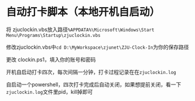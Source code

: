 # 自动打卡脚本（本地开机自启动）

将 zjuclockin.vbs放入路径`%APPDATA%\Microsoft\Windows\Start Menu\Programs\Startup\zjuclockin.vbs`

修改zjuclockin.vbs中`cd D:\MyWorkspace\zjunet\ZJU-Clock-In`为你的保存路径

更改 clockin.ps1，填入你的账号和密码

开机自启动打卡四次，每次间隔一分钟，打卡过程记录在在`zjuclockin.log`

自启动一个powershell，四次打卡完成后自动关闭，如果想提前关闭，看一下`zjuclockin.log`文件里pid，kill掉即可
